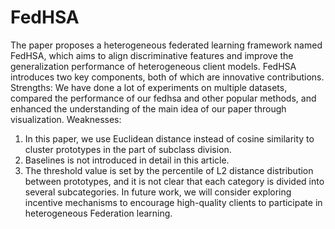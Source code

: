 # FedHSA
The paper proposes a heterogeneous federated learning framework named FedHSA, which aims to align discriminative features and improve the generalization performance of heterogeneous client models. FedHSA introduces two key components, both of which are innovative contributions.
Strengths:
We have done a lot of experiments on multiple datasets, compared the performance of our fedhsa and other popular methods, and enhanced the understanding of the main idea of our paper through visualization.
Weaknesses:
1. In this paper, we use Euclidean distance instead of cosine similarity to cluster prototypes in the part of subclass division.
2. Baselines is not introduced in detail in this article.
3. The threshold value is set by the percentile of L2 distance distribution between prototypes, and it is not clear that each category is divided into several subcategories.
In future work, we will consider exploring incentive mechanisms to encourage high-quality clients to participate in heterogeneous Federation learning.
